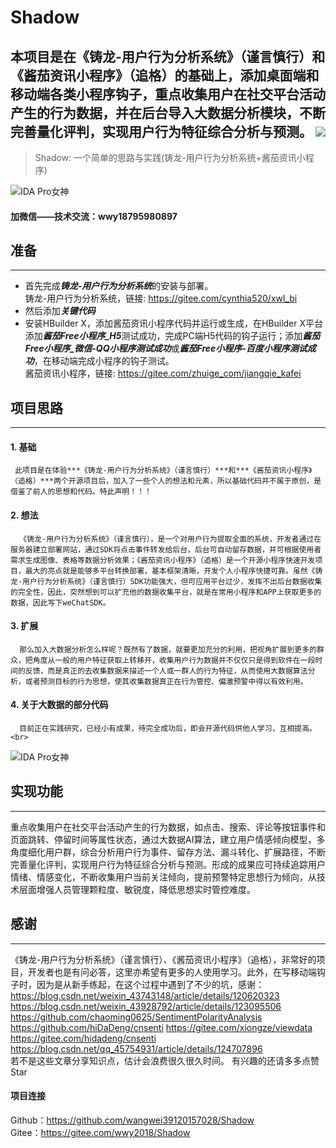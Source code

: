 # Shadow
本项目是在《铸龙-用户行为分析系统》（谨言慎行）和《酱茄资讯小程序》（追格）的基础上，添加桌面端和移动端各类小程序钩子，重点收集用户在社交平台活动产生的行为数据，并在后台导入大数据分析模块，不断完善量化评判，实现用户行为特征综合分析与预测。
![](https://img.shields.io/badge/IDAPythonScripts-BufferOverflow-blue)<br>
----------------------------------------

> Shadow: 一个简单的思路与实践(铸龙-用户行为分析系统+酱茄资讯小程序)<br>

![IDA Pro女神](https://images.gitee.com/uploads/images/2021/0202/213402_4cd1b95c_2323666.jpeg)

#### 加微信——技术交流：wwy18795980897

## 准备
----------------------------------------

  * 首先完成***铸龙-用户行为分析系统***的安装与部署。<br>
  铸龙-用户行为分析系统，链接: https://gitee.com/cynthia520/xwl_bi
  * 然后添加***关键代码***<br>
  * 安装HBuilder X，添加酱茄资讯小程序代码并运行或生成，在HBuilder X平台添加***酱茄Free小程序_H5***测试成功，完成PC端H5代码的钩子运行；添加***酱茄Free小程序_微信-QQ小程序测试成功***或***酱茄Free小程序-百度小程序测试成功***，在移动端完成小程序的钩子测试。<br>
    酱茄资讯小程序，链接: https://gitee.com/zhuige_com/jiangqie_kafei

## 项目思路
----------------------------------------

#### 1. 基础<br>
     此项目是在体验***《铸龙-用户行为分析系统》（谨言慎行）***和***《酱茄资讯小程序》（追格）***两个开源项目后，加入了一些个人的想法和元素，所以基础代码并不属于原创，是借鉴了前人的思想和代码。特此声明！！！
	  
#### 2. 想法<br>
      《铸龙-用户行为分析系统》（谨言慎行），是一个对用户行为提取全面的系统，开发者通过在服务器建立部署网站，通过SDK将点击事件转发给后台，后台可自动留存数据，并可根据使用者需求生成图像、表格等数据分析效果；《酱茄资讯小程序》（追格）是一个开源小程序快速开发项目，最大的亮点就是能够多平台转换部署，基本框架清晰，开发个人小程序快捷可靠。虽然《铸龙-用户行为分析系统》（谨言慎行）SDK功能强大，但可应用平台过少，发挥不出后台数据收集的完全性，因此，突然想到可以扩充他的数据收集平台，就是在常用小程序和APP上获取更多的数据，因此写下weChatSDK。
	   
#### 3. 扩展<br>
      那么加入大数据分析怎么样呢？既然有了数据，就要更加充分的利用，把视角扩展到更多的群众，把角度从一般的用户特征获取上转移开，收集用户行为数据并不仅仅只是得到软件在一段时间的反馈，而是真正的去收集数据来描述一个人或一群人的行为特征，从而使用大数据算法分析，或者预测目标的行为思想，使其收集数据真正在行为管控、偏激预警中得以有效利用。
	  
####  4. 关于大数据的部分代码
      目前正在实践研究，已经小有成果，待完全成功后，即会开源代码供他人学习，互相提高。<br>
![IDA Pro女神](https://images.gitee.com/uploads/images/2021/0202/213402_4cd1b95c_2323666.jpeg)
  
## 实现功能
----------------------------------------

重点收集用户在社交平台活动产生的行为数据，如点击、搜索、评论等按钮事件和页面跳转、停留时间等属性状态，通过大数据AI算法，建立用户情感倾向模型，多角度细化用户群，综合分析用户行为事件、留存方法、漏斗转化、扩展路径，不断完善量化评判，实现用户行为特征综合分析与预测。形成的成果应可持续追踪用户情绪、情感变化，不断收集用户当前关注倾向，提前预警特定思想行为倾向，从技术层面增强人员管理颗粒度、敏锐度，降低思想实时管控难度。


## 感谢
----------------------------------------

《铸龙-用户行为分析系统》（谨言慎行）、《酱茄资讯小程序》（追格），非常好的项目，开发者也是有问必答，这里亦希望有更多的人使用学习。此外，在写移动端钩子时，因为是从新手练起，在这个过程中遇到了不少的坑，感谢：
https://blog.csdn.net/weixin_43743148/article/details/120620323
https://blog.csdn.net/weixin_43928792/article/details/123095506
https://github.com/chaoming0625/SentimentPolarityAnalysis
https://github.com/hiDaDeng/cnsenti
https://gitee.com/xiongze/viewdata
https://gitee.com/hidadeng/cnsenti
https://blog.csdn.net/qq_45754931/article/details/124707896
<br>若不是这些文章分享知识点，估计会浪费很久很久时间。
有兴趣的还请多多点赞Star

#### 项目连接
Github：https://github.com/wangwei39120157028/Shadow
<br>
Gitee：https://gitee.com/wwy2018/Shadow
